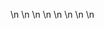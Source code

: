 

















































\n
\n
\n
\n
\n
\n
\n
\n
































